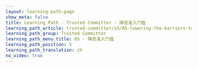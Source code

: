 ```yaml
---
layout: learning-path-page
show_meta: false
title: Learning Path - Trusted Committer - 降低准入门槛
learning_path_article: trusted-committer/zh/05-lowering-the-barriers-to-entry-zh.asciidoc
learning_path_group: Trusted Committer
learning_path_menu_title: 05 - 降低准入门槛
learning_path_position: 5
learning_path_translation: zh
no_video: true
---
```

<!--- This file autogenerated from https://github.com/InnerSourceCommons/InnerSourceLearningPath/blob/master/scripts/generate_learning_path_markdown.js -->